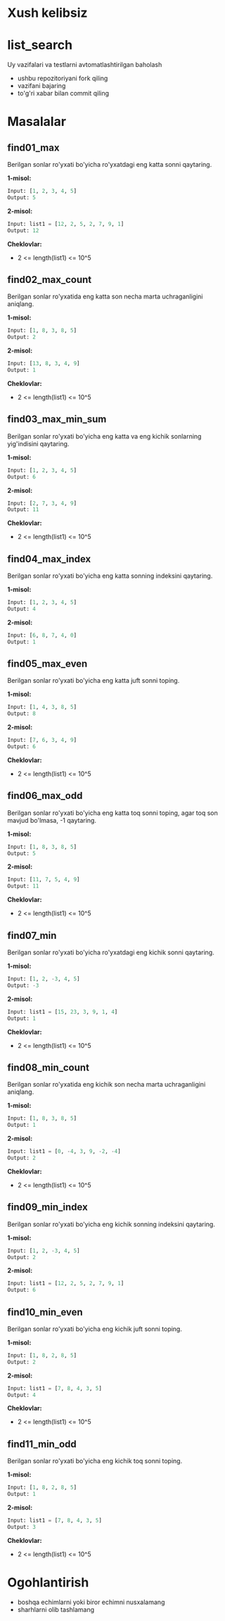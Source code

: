 # Xush kelibsiz
# list_search

Uy vazifalari va testlarni avtomatlashtirilgan baholash
- ushbu repozitoriyani fork qiling
- vazifani bajaring
- to'g'ri xabar bilan commit qiling

# Masalalar
## find01_max

  Berilgan sonlar ro'yxati bo'yicha ro'yxatdagi eng katta sonni qaytaring.

**1-misol:**

```Python
Input: [1, 2, 3, 4, 5]
Output: 5

```
**2-misol:**

```Python
Input: list1 = [12, 2, 5, 2, 7, 9, 1]
Output: 12

```
**Cheklovlar:**

  - 2 <= length(list1) <= 10^5

## find02_max_count

  Berilgan sonlar ro'yxatida eng katta son necha marta uchraganligini aniqlang.

**1-misol:**

```Python
Input: [1, 8, 3, 8, 5]
Output: 2

```
**2-misol:**

```Python
Input: [13, 8, 3, 4, 9]
Output: 1

```
**Cheklovlar:**

  - 2 <= length(list1) <= 10^5

## find03_max_min_sum

  Berilgan sonlar ro'yxati bo'yicha eng katta va eng kichik sonlarning yig'indisini qaytaring.

**1-misol:**

```Python
Input: [1, 2, 3, 4, 5]
Output: 6

```
**2-misol:**

```Python
Input: [2, 7, 3, 4, 9]
Output: 11

```
**Cheklovlar:**

  - 2 <= length(list1) <= 10^5

## find04_max_index

  Berilgan sonlar ro'yxati bo'yicha eng katta sonning indeksini qaytaring.

**1-misol:**

```Python
Input: [1, 2, 3, 4, 5]
Output: 4

```
**2-misol:**

```Python
Input: [6, 8, 7, 4, 0]
Output: 1

```

## find05_max_even

  Berilgan sonlar ro'yxati bo'yicha eng katta juft sonni toping.

**1-misol:**

```Python
Input: [1, 4, 3, 8, 5]
Output: 8

```
**2-misol:**

```Python
Input: [7, 6, 3, 4, 9]
Output: 6

```
**Cheklovlar:**

  - 2 <= length(list1) <= 10^5

## find06_max_odd

  Berilgan sonlar ro'yxati bo'yicha eng katta toq sonni toping, agar toq son mavjud bo'lmasa, -1 qaytaring.

**1-misol:**

```Python
Input: [1, 8, 3, 8, 5]
Output: 5

```
**2-misol:**

```Python
Input: [11, 7, 5, 4, 9]
Output: 11

```
**Cheklovlar:**

  - 2 <= length(list1) <= 10^5

## find07_min

  Berilgan sonlar ro'yxati bo'yicha ro'yxatdagi eng kichik sonni qaytaring.

**1-misol:**

```Python
Input: [1, 2, -3, 4, 5]
Output: -3

```
**2-misol:**

```Python
Input: list1 = [15, 23, 3, 9, 1, 4]
Output: 1

```
**Cheklovlar:**

  - 2 <= length(list1) <= 10^5

## find08_min_count

  Berilgan sonlar ro'yxatida eng kichik son necha marta uchraganligini aniqlang.

**1-misol:**

```Python
Input: [1, 8, 3, 8, 5]
Output: 1

```
**2-misol:**

```Python
Input: list1 = [0, -4, 3, 9, -2, -4]
Output: 2

```
**Cheklovlar:**

  - 2 <= length(list1) <= 10^5

## find09_min_index

  Berilgan sonlar ro'yxati bo'yicha eng kichik sonning indeksini qaytaring.

**1-misol:**

```Python
Input: [1, 2, -3, 4, 5]
Output: 2

```
**2-misol:**

```Python
Input: list1 = [12, 2, 5, 2, 7, 9, 1]
Output: 6

```

## find10_min_even

  Berilgan sonlar ro'yxati bo'yicha eng kichik juft sonni toping.

**1-misol:**

```Python
Input: [1, 8, 2, 8, 5]
Output: 2

```
**2-misol:**

```Python
Input: list1 = [7, 8, 4, 3, 5]
Output: 4

```
**Cheklovlar:**

  - 2 <= length(list1) <= 10^5

## find11_min_odd

  Berilgan sonlar ro'yxati bo'yicha eng kichik toq sonni toping.

**1-misol:**

```Python
Input: [1, 8, 2, 8, 5]
Output: 1

```
**2-misol:**

```Python
Input: list1 = [7, 8, 4, 3, 5]
Output: 3

```
**Cheklovlar:**

  - 2 <= length(list1) <= 10^5

# Ogohlantirish
- boshqa echimlarni yoki biror echimni nusxalamang
- sharhlarni olib tashlamang

